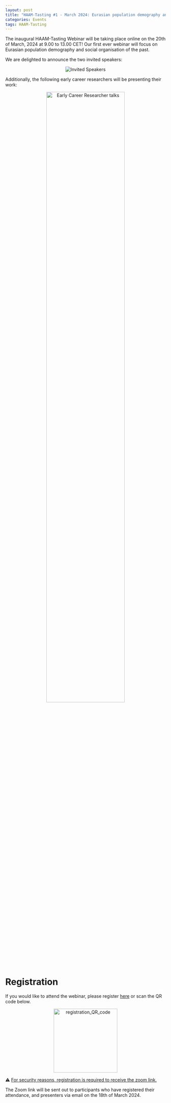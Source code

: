 ```yaml
---
layout: post
title: "HAAM-Tasting #1 - March 2024: Eurasian population demography and social organisation of the past"
categories: Events
tags: HAAM-Tasting
---
```


The inaugural HAAM-Tasting Webinar will be taking place online on the 20th of March, 2024 at 9.00 to 13.00 CET!
Our first ever webinar will focus on Eurasian population demography and social organisation of the past.

We are delighted to announce the two invited speakers:
<p  align="middle">
<img src="{{ "/assets/media/event_images/2024-03-01-event/invited_speakers.jpg" | relative_url }}" alt="Invited Speakers" >
</p>

Additionally, the following early career researchers will be presenting their work:
<p  align="middle">
<img src="{{ "/assets/media/event_images/2024-03-01-event/ecr_talks.png" | relative_url }}" alt="Early Career Researcher talks" width="70%">
</p>

# Registration 

If you would like to attend the webinar, please register [here](https://urldefense.com/v3/__https://docs.google.com/forms/d/1peoZ1JaI0AvObUeI2YHolbuXDRhWwfYNFANR6e0sY6M/edit?usp=drive_web__;!!O7V3aRRsHkZJLA!EwbWW8qjxbOzMlyjHmNJfoQGhWkPjvpaVg6b_G1hbUwxyQkV7vNLqBkWz9AOnNiEWOD636ArAXqYBLwVpc4$) or scan the QR code below.

<p  align="middle">
<a href="link"><img src="{{ "/assets/media/event_images/2024-03-01-event/registration_QR_code.jpg" | relative_url }}" alt="registration_QR_code" width="200px" height="200px" ></a>
</p>
⚠️ <u>For security reasons, registration is required to receive the zoom link.</u>

The Zoom link will be sent out to participants who have registered their attendance, and presenters via email on the 18th of March 2024.

